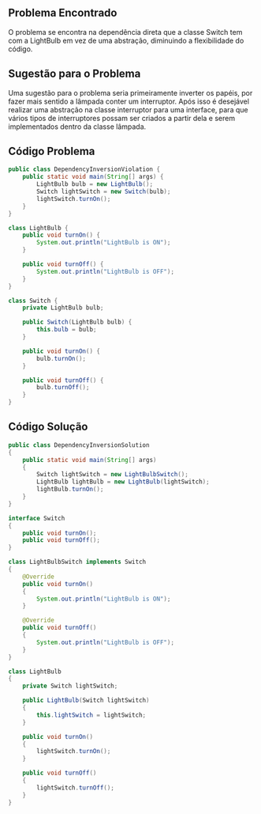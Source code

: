 ## Problema Encontrado
O problema se encontra na dependência direta que a classe Switch tem com a LightBulb em vez de uma abstração, diminuindo a flexibilidade do código.
## Sugestão para o Problema
Uma sugestão para o problema seria primeiramente inverter os papéis, por fazer mais sentido a lâmpada conter um interruptor. Após isso é desejável realizar uma abstração na classe interruptor para uma interface, para que vários tipos de interruptores possam ser criados a partir dela e serem implementados dentro da classe lâmpada.
## Código Problema
```java
public class DependencyInversionViolation {
    public static void main(String[] args) {
        LightBulb bulb = new LightBulb();
        Switch lightSwitch = new Switch(bulb);
        lightSwitch.turnOn();
    }
}

class LightBulb {
    public void turnOn() {
        System.out.println("LightBulb is ON");
    }

    public void turnOff() {
        System.out.println("LightBulb is OFF");
    }
}

class Switch {
    private LightBulb bulb;

    public Switch(LightBulb bulb) {
        this.bulb = bulb;
    }

    public void turnOn() {
        bulb.turnOn();
    }

    public void turnOff() {
        bulb.turnOff();
    }
}
```
## Código Solução
```java
public class DependencyInversionSolution
{
    public static void main(String[] args)
    {
        Switch lightSwitch = new LightBulbSwitch();
        LightBulb lightBulb = new LightBulb(lightSwitch);
        lightBulb.turnOn();
    }
}

interface Switch
{
    public void turnOn();
    public void turnOff();
}

class LightBulbSwitch implements Switch
{
    @Override
    public void turnOn()
    {
        System.out.println("LightBulb is ON");
    }

    @Override
    public void turnOff()
    {
        System.out.println("LightBulb is OFF");
    }
}

class LightBulb
{
    private Switch lightSwitch;

    public LightBulb(Switch lightSwitch)
    {
        this.lightSwitch = lightSwitch;
    }

    public void turnOn()
    {
        lightSwitch.turnOn();
    }

    public void turnOff()
    {
        lightSwitch.turnOff();
    }
}
```
